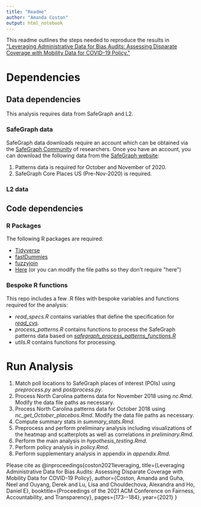 ```yaml
---
title: "Readme"
author: "Amanda Coston"
output: html_notebook
---
```


This readme outlines the steps needed to reproduce the results in ["Leveraging Administrative Data for Bias Audits: Assessing Disparate Coverage with Mobility Data for COVID-19 Policy."](https://arxiv.org/abs/2011.07194)

# Dependencies
## Data dependencies
This analysis requires data from SafeGraph and L2.

### SafeGraph data
SafeGraph data downloads require an account which can be obtained via the [SafeGraph Community](https://safegraph-community.slack.com
) of researchers.
Once you have an account, you can download the following data from the [SafeGraph website](https://catalog.safegraph.io/):

1. Patterns data is required for October and November of 2020.
2. SafeGraph Core Places US (Pre-Nov-2020) is required. 

### L2 data

## Code dependencies
### R Packages
The following R packages are required:

- [Tidyverse](https://www.tidyverse.org/packages/)
- [fastDummies](https://cran.r-project.org/web/packages/fastDummies/fastDummies.pdf)
- [fuzzyjoin](https://cran.r-project.org/web/packages/fuzzyjoin/index.html)
- [Here](https://here.r-lib.org/) (or you can modify the file paths so they don't require "here")


### Bespoke R functions

This repo includes a few .R files with bespoke variables and functions required for the analysis:

- _read_specs.R_ contains variables that define the specification for _[read_cvs](https://readr.tidyverse.org/reference/read_delim.html)_.
- _process_patterns.R_ contains functions to process the SafeGraph patterns data based on _[safegraph_process_patterns_functions.R](https://github.com/stanfordfuturebay/stanfordfuturebay.github.io/blob/master/covid19/safegraph_process_patterns_functions.R)_
- _utils.R_ contains functions for processing.


# Run Analysis 
1. Match poll locations to SafeGraph places of interest (POIs) using _preprocess.py_ and _postprocess.py_.
2. Process North Carolina patterns data for November 2018 using _nc.Rmd_. Modify the data file paths as necessary.  
3. Process North Carolina patterns data for October 2018 using _nc_get_October_placebos.Rmd_. Modify the data file paths as necessary. 
4. Compute summary stats in _summary_stats.Rmd_.
5. Preprocess and perform preliminary analysis including visualizations of the heatmap and scatterplots as well as correlations in _preliminary.Rmd_.
6. Perform the main analysis in _hypothesis_testing.Rmd_.
7. Perform policy analysis in _policy.Rmd_.
8. Perform supplementary analysis in appendix in _appendix.Rmd_.

Please cite as 
@inproceedings{coston2021leveraging,
  title={Leveraging Administrative Data for Bias Audits: Assessing Disparate Coverage with Mobility Data for COVID-19 Policy},
  author={Coston, Amanda and Guha, Neel and Ouyang, Derek and Lu, Lisa and Chouldechova, Alexandra and Ho, Daniel E},
  booktitle={Proceedings of the 2021 ACM Conference on Fairness, Accountability, and Transparency},
  pages={173--184},
  year={2021}
}

